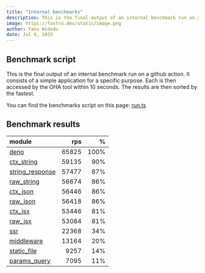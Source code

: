 ```yaml
---
title: "Internal benchmarks"
description: This is the final output of an internal benchmark run on a github action
image: https://fastro.dev/static/image.png
author: Yanu Widodo
date: Jul 9, 2023
---
```


## Benchmark script

This is the final output of an internal benchmark run on a github action. It consists of a simple application for a specific purpose. Each is then accessed by the OHA tool within 10 seconds. The results are then sorted by the fastest.

You can find the benchmarks script on this page: [run.ts](https://github.com/fastrodev/fastro/blob/main/bench/run.ts)

## Benchmark results


| module                                                                                       |   rps |    % |
| :------------------------------------------------------------------------------------------- | ----: | ---: |
| [deno](https://github.com/fastrodev/fastro/blob/main/examples/deno.ts)                       | 65825 | 100% |
| [ctx_string](https://github.com/fastrodev/fastro/blob/main/examples/ctx_string.ts)           | 59135 |  90% |
| [string_response](https://github.com/fastrodev/fastro/blob/main/examples/string_response.ts) | 57477 |  87% |
| [raw_string](https://github.com/fastrodev/fastro/blob/main/examples/raw_string.ts)           | 56674 |  86% |
| [ctx_json](https://github.com/fastrodev/fastro/blob/main/examples/ctx_json.ts)               | 56446 |  86% |
| [raw_json](https://github.com/fastrodev/fastro/blob/main/examples/raw_json.ts)               | 56418 |  86% |
| [ctx_jsx](https://github.com/fastrodev/fastro/blob/main/examples/ctx_jsx.tsx)                | 53446 |  81% |
| [raw_jsx](https://github.com/fastrodev/fastro/blob/main/examples/raw_jsx.tsx)                | 53084 |  81% |
| [ssr](https://github.com/fastrodev/fastro/blob/main/examples/ssr.ts)                         | 22368 |  34% |
| [middleware](https://github.com/fastrodev/fastro/blob/main/examples/middleware.ts)           | 13164 |  20% |
| [static_file](https://github.com/fastrodev/fastro/blob/main/examples/static_file.ts)         |  9257 |  14% |
| [params_query](https://github.com/fastrodev/fastro/blob/main/examples/params_query.ts)       |  7095 |  11% |